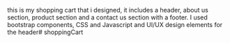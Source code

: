 this is my shopping cart that i designed, it includes a header, about us section, product section and a contact us section with a footer. I used bootstrap components, CSS and Javascript and UI/UX design elements for the header# shoppingCart
